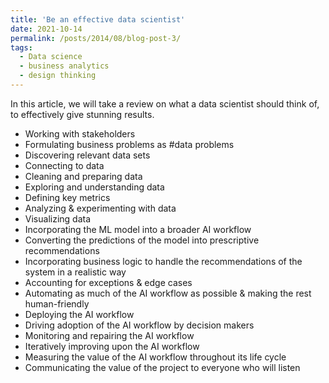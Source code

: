 ```yaml
---
title: 'Be an effective data scientist'
date: 2021-10-14
permalink: /posts/2014/08/blog-post-3/
tags:
  - Data science
  - business analytics
  - design thinking
---
```


In this article, we will take a review on what a data scientist should think of, to effectively give stunning results.

* Working with stakeholders
* Formulating business problems as #data problems
* Discovering relevant data sets
* Connecting to data
* Cleaning and preparing data
* Exploring and understanding data
* Defining key metrics
* Analyzing & experimenting with data
* Visualizing data
* Incorporating the ML model into a broader AI workflow
* Converting the predictions of the model into prescriptive recommendations
* Incorporating business logic to handle the recommendations of the system in a realistic way
* Accounting for exceptions & edge cases
* Automating as much of the AI workflow as possible & making the rest human-friendly
* Deploying the AI workflow
* Driving adoption of the AI workflow by decision makers
* Monitoring and repairing the AI workflow
* Iteratively improving upon the AI workflow
* Measuring the value of the AI workflow throughout its life cycle
* Communicating the value of the project to everyone who will listen
